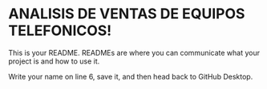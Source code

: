 # ANALISIS DE VENTAS DE EQUIPOS TELEFONICOS!

This is your README. READMEs are where you can communicate what your project is and how to use it.

Write your name on line 6, save it, and then head back to GitHub Desktop.
